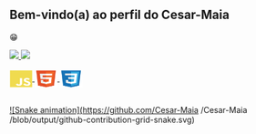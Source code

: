 ## Bem-vindo(a) ao perfil do Cesar-Maia
 😁

 <div>
   <a href="https://github.com/Cesar-Maia
">
   <img height="180em" src="https://github-readme-stats.vercel.app/api?username=Cesar-Maia
&show_icons=true&theme=tokyonight&include_all_commits=true&count_private=true"/>
   <img height="180em" src="https://github-readme-stats.vercel.app/api/top-langs/?username=Cesar-Maia
&layout=compact&langs_count=6&theme=tokyonight"/>

</div>
<div style="display: inline_block"><br>
  <img align="center" alt="Js" height="30" width="40" src="https://raw.githubusercontent.com/devicons/devicon/master/icons/javascript/javascript-plain.svg">
  <img align="center" alt="HTML" height="30" width="40" src="https://raw.githubusercontent.com/devicons/devicon/master/icons/html5/html5-original.svg">
  <img align="center" alt="CSS" height="30" width="40" src="https://raw.githubusercontent.com/devicons/devicon/master/icons/css3/css3-original.svg">
</div>
 
 <br>
 

  ![Snake animation](https://github.com/Cesar-Maia
/Cesar-Maia
/blob/output/github-contribution-grid-snake.svg)

</div>
